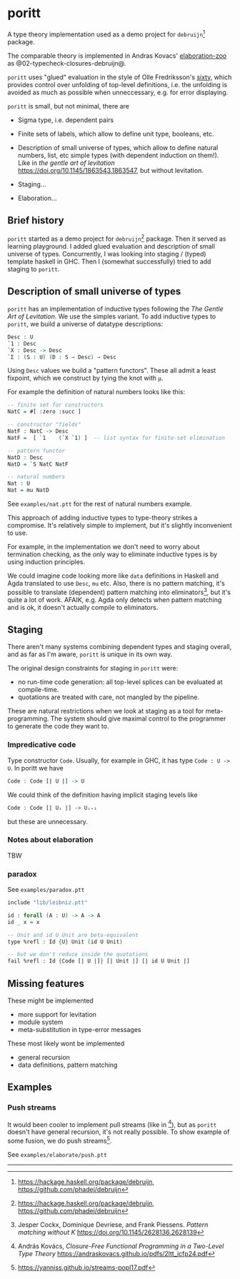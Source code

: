 # poritt

A type theory implementation used as a demo project for `debruijn`[^debruijn] package.

The comparable theory is implemented in Andras Kovacs' [elaboration-zoo](https://github.com/AndrasKovacs/elaboration-zoo)
as @02-typecheck-closures-debruijn@.

`poritt` uses "glued" evaluation in the style of Olle Fredriksson's [sixty](https://github.com/ollef/sixty), which provides control over unfolding of top-level definitions, i.e. the unfolding is avoided as much as possible when unneccessary,  e.g. for error displaying.

`poritt` is small, but not minimal, there are

* Sigma type, i.e. dependent pairs

* Finite sets of labels, which allow to define unit type, booleans, etc.

* Description of small universe of types, which allow to define natural numbers, list, etc simple types (with dependent induction on them!). Like in *the gentle art of levitation* https://doi.org/10.1145/1863543.1863547, but without levitation.

* Staging...

* Elaboration...

## Brief history

`poritt` started as a demo project for `debruijn`[^debruijn] package.
Then it served as learning playground.
I added glued evaluation and description of small universe of types.
Concurrently, I was looking into staging / (typed) template haskell in GHC.
Then I (somewhat successfully) tried to add staging to `poritt`.

## Description of small universe of types

`poritt` has an implementation of inductive types following the *The Gentle Art of Levitation*. We use the simples variant.
To add inductive types to `poritt`, we build a universe of datatype descriptions:

```agda
Desc : U
`1 : Desc
`X : Desc -> Desc
`Σ : (S : U) (D : S → Desc) → Desc
```

Using `Desc` values we build a "pattern functors". These all admit a least fixpoint, which we construct by tying the knot with `µ`.

For example the definition of natural numbers looks like this:

```agda
-- finite set for constructors
NatC = #[ :zero :succ ]

-- constructor "fields"
NatF : NatC -> Desc
NatF =  [ `1    (`X `1) ]  -- list syntax for finite-set elimination

-- pattern functor
NatD : Desc
NatD = `S NatC NatF

-- natural numbers
Nat : U
Nat = mu NatD
```

See `examples/nat.ptt` for the rest of natural numbers example.

This approach of adding inductive types to type-theory strikes a compromise.
It's relatively simple to implement, but it's slightly inconvenient to use.

For example, in the implementation we don't need to worry about termination checking,
as the only way to eliminate inductive types is by using induction principles.

We could imagine code looking more like `data` definitions in Haskell and Agda translated to use `Desc`, `mu` etc.
Also, there is no pattern matching, it's possible to translate (dependent) pattern matching into eliminators[^eliminating], but it's quite a lot of work. AFAIK, e.g. Agda only detects when pattern matching and is ok, it doesn't actually compile to eliminators.

## Staging

There aren't many systems combining dependent types and staging overall, and as far as I'm aware, `poritt` is unique in its own way.

The original design constraints for staging in `poritt` were:

- no run-time code generation: all top-level splices can be evaluated at compile-time.
- quotations are treated with care, not mangled by the pipeline.

These are natural restrictions when we look at staging as a tool for meta-programming.
The system should give maximal control to the programmer to generate the code they want to.

### Impredicative code

Type constructor `Code`. Usually, for example in GHC, it has type `Code : U -> U`.
In poritt we have

```agda
Code : Code [| U |] -> U
```

We could think of the definition having implicit staging levels like

```agda
Code : Code [| Uᵢ |] -> Uᵢ₊₁
```

but these are unnecessary.

### Notes about elaboration

TBW

### paradox

See `examples/paradox.ptt`

```agda
include "lib/leibniz.ptt"

id : forall (A : U) -> A -> A
id _ x = x 

-- Unit and id U Unit are beta-equivalent
type %refl : Id {U} Unit (id U Unit)

-- but we don't reduce inside the quotations
fail %refl : Id {Code [| U |]} [| Unit |] [| id U Unit |]
```

## Missing features

These might be implemented

- more support for levitation
- module system
- meta-substitution in type-error messages

These most likely wont be implemented

- general recursion
- data definitions, pattern matching

## Examples

### Push streams

It would been cooler to implement pull streams (like in [^2ltt_2024]), but as `poritt` doesn't have general recursion, it's not really possible.
To show example of some fusion, we do push streams[^push-streams].

See `examples/elaborate/push.ptt`

---

[^push-streams]: https://yanniss.github.io/streams-popl17.pdf

[^debruijn]: https://hackage.haskell.org/package/debruijn, https://github.com/phadej/debruijn

[^2ltt_2022]: *Staged Compilation with Two-Level Type Theory*

[^2ltt_2024]: András Kovács, *Closure-Free Functional Programming in a Two-Level Type
Theory* 
https://andraskovacs.github.io/pdfs/2ltt_icfp24.pdf

[^eliminating]: Jesper Cockx, Dominique Devriese, and Frank Piessens. *Pattern matching without K* https://doi.org/10.1145/2628136.2628139

[^ghc-tth-problem]: This example is the core of unsoundness in todays GHC TTH.
